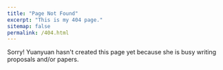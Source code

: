 ```yaml
---
title: "Page Not Found"
excerpt: "This is my 404 page."
sitemap: false
permalink: /404.html
---
```


Sorry! Yuanyuan hasn't created this page yet because she is busy writing proposals and/or papers.

<script type="text/javascript">
  var GOOG_FIXURL_LANG = 'en';
  var GOOG_FIXURL_SITE = '{{ site.url }}'
</script>
<script type="text/javascript"
  src="//linkhelp.clients.google.com/tbproxy/lh/wm/fixurl.js">
</script>
